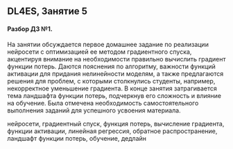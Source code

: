 ## DL4ES, Занятие 5

#### Разбор ДЗ №1.



На занятии обсуждается первое домашнее задание по реализации нейросети с оптимизацией ее методом градиентного спуска, акцентируя внимание на необходимости правильно вычислить градиент функции потерь. Даются пояснения по алгоритму, важности функций активации для придания нелинейности моделям, а также предлагаются решения для проблем, с которыми столкнулись студенты, например, некорректное уменьшение градиента. В конце занятия затрагивается тема ландшафта функции потерь, подчеркнув его сложность и влияние на обучение. Была отмечена необходимость самостоятельного выполнения заданий для успешного усвоения материала.



нейросети, градиентный спуск, функция потерь, вычисление градиента, функции активации, линейная регрессия, обратное распространение, ландшафт функции потерь, обучение, дедлайн